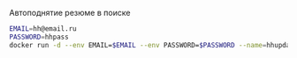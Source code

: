 Автоподнятие резюме в поиске

```bash
EMAIL=hh@email.ru
PASSWORD=hhpass
docker run -d --env EMAIL=$EMAIL --env PASSWORD=$PASSWORD --name=hhupdater steamvis/hh_updater:0.1.3
```
